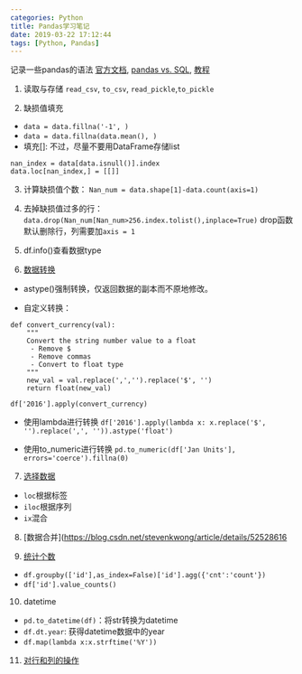 ```yaml
---
categories: Python
title: Pandas学习笔记
date: 2019-03-22 17:12:44
tags: [Python, Pandas]
---
```


记录一些pandas的语法
[官方文档](http://pandas.pydata.org/pandas-docs/stable/getting_started/comparison/comparison_with_sql.html), [pandas vs. SQL](http://pandas.pydata.org/pandas-docs/stable/getting_started/comparison/comparison_with_sql.html), [教程](https://www.cnblogs.com/en-heng/p/5630849.html)


1. 读取与存储
`read_csv`, `to_csv`, `read_pickle`,`to_pickle`

2. 缺损值填充
- `data = data.fillna('-1', )`
- `data = data.fillna(data.mean(), )`
- 填充[]: 不过，尽量不要用DataFrame存储list
```
nan_index = data[data.isnull()].index
data.loc[nan_index,] = [[]]
```

3. 计算缺损值个数：
`Nan_num = data.shape[1]-data.count(axis=1)`

4. 去掉缺损值过多的行：
`data.drop(Nan_num[Nan_num>256.index.tolist(),inplace=True)`
drop函数默认删除行，列需要加`axis = 1`

5. df.info()查看数据type

6. [数据转换](https://juejin.im/post/5acc36e66fb9a028d043c2a5)
- astype()强制转换，仅返回数据的副本而不原地修改。

- 自定义转换：
```
def convert_currency(val):
    """
    Convert the string number value to a float
     - Remove $
     - Remove commas
     - Convert to float type
    """
    new_val = val.replace(',','').replace('$', '')
    return float(new_val)

df['2016'].apply(convert_currency)
```

- 使用lambda进行转换
`df['2016'].apply(lambda x: x.replace('$', '').replace(',', '')).astype('float')`

- 使用to_numeric进行转换
`pd.to_numeric(df['Jan Units'], errors='coerce').fillna(0)`

7. [选择数据](https://morvanzhou.github.io/tutorials/data-manipulation/np-pd/3-2-pd-indexing/)
- `loc`根据标签
- `iloc`根据序列
- `ix`混合

8. [数据合并](https://blog.csdn.net/stevenkwong/article/details/52528616

9. [统计个数](https://blog.csdn.net/waple_0820/article/details/80514073)
- `df.groupby(['id'],as_index=False)['id'].agg({'cnt':'count'})`
- `df['id'].value_counts()`

10. datetime
- `pd.to_datetime(df)`：将str转换为datetime
- `df.dt.year`: 获得datetime数据中的year
- `df.map(lambda x:x.strftime('%Y'))`

11. [对行和列的操作](https://blog.csdn.net/xiaodongxiexie/article/details/53108959)
